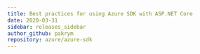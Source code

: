 ```yaml
---
title: Best practices for using Azure SDK with ASP.NET Core
date: 2020-03-31
sidebar: releases_sidebar
author_github: pakrym
repository: azure/azure-sdk
---
```

